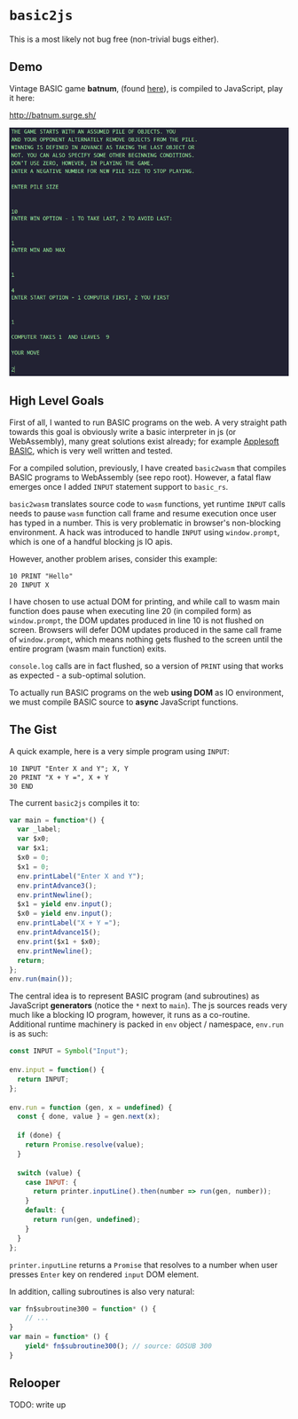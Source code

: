 # `basic2js`

This is a most likely not bug free (non-trivial bugs either).

## Demo

Vintage BASIC game **batnum**, (found [here](https://www.atariarchives.org/basicgames/showpage.php?page=14)), is compiled to JavaScript, play it here:

http://batnum.surge.sh/

![](./batnum.png)

## High Level Goals

First of all, I wanted to run BASIC programs on the web. A very straight path towards this goal is obviously write a basic interpreter in js (or WebAssembly), many great solutions exist already; for example [Applesoft BASIC](https://www.calormen.com/jsbasic/), which is very well written and tested.

For a compiled solution, previously, I have created `basic2wasm` that compiles BASIC programs to WebAssembly (see repo root). However, a fatal flaw emerges once I added `INPUT` statement support to `basic_rs`. 

`basic2wasm` translates source code to `wasm` functions, yet runtime `INPUT` calls needs to pause `wasm` function call frame and resume execution once user has typed in a number. This is very problematic in browser's non-blocking environment. A hack was introduced to handle `INPUT` using `window.prompt`, which is one of a handful blocking js IO apis.

However, another problem arises, consider this example:

```basic
10 PRINT "Hello"
20 INPUT X
```

I have chosen to use actual DOM for printing, and while call to wasm main function does pause when executing line 20 (in compiled form) as `window.prompt`, the DOM updates produced in line 10 is not flushed on screen. Browsers will defer DOM updates produced in the same call frame of `window.prompt`, which means nothing gets flushed to the screen until the entire program (wasm main function) exits. 

`console.log` calls are in fact flushed, so a version of `PRINT` using that works as expected - a sub-optimal solution.

To actually run BASIC programs on the web **using DOM** as IO environment, we must compile BASIC source to **async** JavaScript functions.

## The Gist

A quick example, here is a very simple program using `INPUT`:

```basic
10 INPUT "Enter X and Y"; X, Y
20 PRINT "X + Y =", X + Y
30 END
```

The current `basic2js` compiles it to:

```javascript
var main = function*() {
  var _label;
  var $x0;
  var $x1;
  $x0 = 0;
  $x1 = 0;
  env.printLabel("Enter X and Y");
  env.printAdvance3();
  env.printNewline();
  $x1 = yield env.input();
  $x0 = yield env.input();
  env.printLabel("X + Y =");
  env.printAdvance15();
  env.print($x1 + $x0);
  env.printNewline();
  return;
};
env.run(main());
```

The central idea is to represent BASIC program (and subroutines) as JavaScript **generators** (notice the `*` next to `main`). The js sources reads very much like a blocking IO program, however, it runs as a co-routine. Additional runtime machinery is packed in `env` object / namespace, `env.run` is as such:

```javascript
const INPUT = Symbol("Input");

env.input = function() {
  return INPUT;    
};

env.run = function (gen, x = undefined) {
  const { done, value } = gen.next(x);

  if (done) {
    return Promise.resolve(value);
  }

  switch (value) {
    case INPUT: {
      return printer.inputLine().then(number => run(gen, number));
    }
    default: {
      return run(gen, undefined);
    }
  }
};
```

`printer.inputLine` returns a `Promise` that resolves to a number when user presses `Enter` key on rendered `input` DOM element.

In addition, calling subroutines is also very natural:

```javascript
var fn$subroutine300 = function* () {
    // ...
}
var main = function* () {
    yield* fn$subroutine300(); // source: GOSUB 300
}
```

## Relooper

TODO: write up
